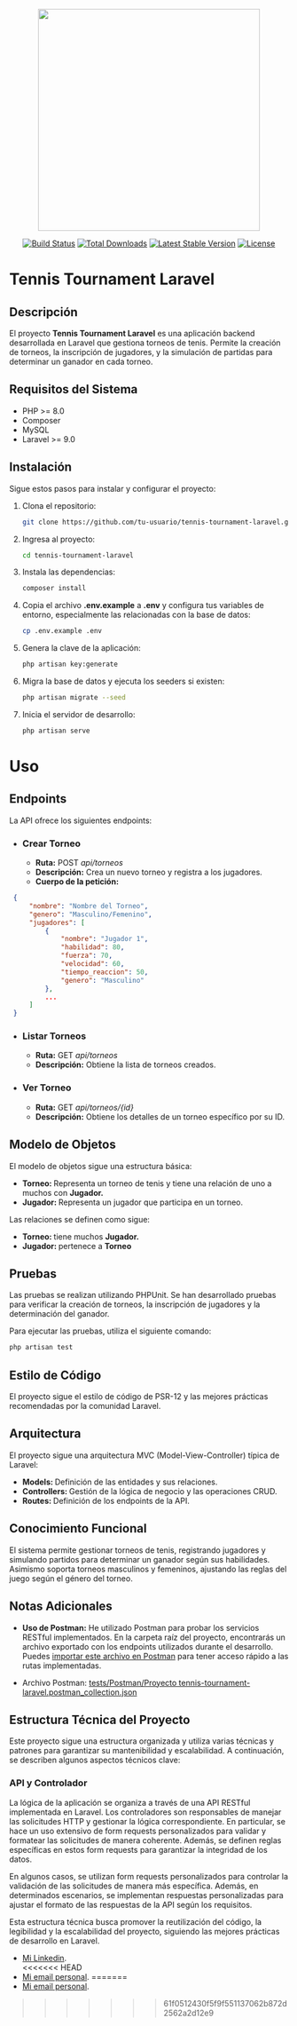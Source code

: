 <p align="center"><a href="https://laravel.com" target="_blank"><img src="https://raw.githubusercontent.com/laravel/art/master/logo-lockup/5%20SVG/2%20CMYK/1%20Full%20Color/laravel-logolockup-cmyk-red.svg" width="400"></a></p>

<p align="center">
<a href="https://travis-ci.org/laravel/framework"><img src="https://travis-ci.org/laravel/framework.svg" alt="Build Status"></a>
<a href="https://packagist.org/packages/laravel/framework"><img src="https://img.shields.io/packagist/dt/laravel/framework" alt="Total Downloads"></a>
<a href="https://packagist.org/packages/laravel/framework"><img src="https://img.shields.io/packagist/v/laravel/framework" alt="Latest Stable Version"></a>
<a href="https://packagist.org/packages/laravel/framework"><img src="https://img.shields.io/packagist/l/laravel/framework" alt="License"></a>
</p>

# Tennis Tournament Laravel

## Descripción

El proyecto **Tennis Tournament Laravel** es una aplicación backend desarrollada en Laravel que gestiona torneos de tenis. Permite la creación de torneos, la inscripción de jugadores, y la simulación de partidas para determinar un ganador en cada torneo.

## Requisitos del Sistema

- PHP >= 8.0
- Composer
- MySQL
- Laravel >= 9.0

## Instalación

Sigue estos pasos para instalar y configurar el proyecto:

1. Clona el repositorio:

   ```bash
   git clone https://github.com/tu-usuario/tennis-tournament-laravel.git
   ```

2. Ingresa al proyecto:

   ```bash
   cd tennis-tournament-laravel
   ```

3. Instala las dependencias:

   ```bash
   composer install
   ```

4. Copia el archivo **.env.example** a **.env** y configura tus variables de entorno, especialmente las relacionadas con la base de datos:

   ```bash
   cp .env.example .env
   ```

5. Genera la clave de la aplicación:

   ```bash
   php artisan key:generate
   ```

6. Migra la base de datos y ejecuta los seeders si existen:

   ```bash
   php artisan migrate --seed
   ```

7. Inicia el servidor de desarrollo:

   ```bash
   php artisan serve
   ```

# Uso

## Endpoints

La API ofrece los siguientes endpoints:

<ul>
  <li><h3>Crear Torneo</h3></li>
  <ul>
      <li><b>Ruta:</b> POST <i>api/torneos</i></li>
      <li><b>Descripción:</b> Crea un nuevo torneo y registra a los jugadores.</li>
      <li><b>Cuerpo de la petición:</b></li>
  </ul>
</ul>

   ```json
    {
        "nombre": "Nombre del Torneo",
        "genero": "Masculino/Femenino",
        "jugadores": [
            {
                "nombre": "Jugador 1",
                "habilidad": 80,
                "fuerza": 70,
                "velocidad": 60,
                "tiempo_reaccion": 50,
                "genero": "Masculino"
            },
            ...
        ]
    }
   ```  

<ul>
  <li><h3>Listar Torneos</h3></li>
  <ul>
      <li><b>Ruta:</b> GET <i>api/torneos</i></li>
      <li><b>Descripción:</b> Obtiene la lista de torneos creados.</li>
  </ul>
</ul>

<ul>
  <li><h3>Ver Torneo</h3></li>
  <ul>
      <li><b>Ruta:</b> GET <i>api/torneos/{id}</i></li>
      <li><b>Descripción:</b> Obtiene los detalles de un torneo específico por su ID.</li>
  </ul>
</ul>

## Modelo de Objetos

El modelo de objetos sigue una estructura básica:

<ul>
  <li><b>Torneo: </b> Representa un torneo de tenis y tiene una relación de uno a muchos con <b>Jugador.</b></li>
  <li><b>Jugador: </b> Representa un jugador que participa en un torneo.</li>
</ul>

Las relaciones se definen como sigue:

<ul>
  <li><b>Torneo: </b> tiene muchos <b>Jugador.</b></li>
  <li><b>Jugador: </b> pertenece a <b>Torneo</b></li>
</ul>

## Pruebas

Las pruebas se realizan utilizando PHPUnit. Se han desarrollado pruebas para verificar la creación de torneos, la inscripción de jugadores y la determinación del ganador.

Para ejecutar las pruebas, utiliza el siguiente comando:

   ```bash
   php artisan test
   ```

## Estilo de Código

El proyecto sigue el estilo de código de PSR-12 y las mejores prácticas recomendadas por la comunidad Laravel.

## Arquitectura

El proyecto sigue una arquitectura MVC (Model-View-Controller) típica de Laravel:

<ul>
  <li><b>Models: </b> Definición de las entidades y sus relaciones.</li>
  <li><b>Controllers: </b> Gestión de la lógica de negocio y las operaciones CRUD.</li>
  <li><b>Routes: </b> Definición de los endpoints de la API.</li>
</ul>

## Conocimiento Funcional

El sistema permite gestionar torneos de tenis, registrando jugadores y simulando partidos para determinar un ganador según sus habilidades. Asimismo soporta torneos masculinos y femeninos, ajustando las reglas del juego según el género del torneo.

## Notas Adicionales

- **Uso de Postman:** He utilizado Postman para probar los servicios RESTful implementados. En la carpeta raíz del proyecto, encontrarás un archivo exportado con los endpoints utilizados durante el desarrollo. Puedes [importar este archivo en Postman](tests/Postman/tennis-tournament-laravel.postman_collection.json) para tener acceso rápido a las rutas implementadas.

- Archivo Postman: [tests/Postman/Proyecto tennis-tournament-laravel.postman_collection.json](tests/Postman/tennis-tournament-laravel.postman_collection.json)

## Estructura Técnica del Proyecto

Este proyecto sigue una estructura organizada y utiliza varias técnicas y patrones para garantizar su mantenibilidad y escalabilidad. A continuación, se describen algunos aspectos técnicos clave:

### API y Controlador

La lógica de la aplicación se organiza a través de una API RESTful implementada en Laravel. Los controladores son responsables de manejar las solicitudes HTTP y gestionar la lógica correspondiente. En particular, se hace un uso extensivo de form requests personalizados para validar y formatear las solicitudes de manera coherente. Además, se definen reglas específicas en estos form requests para garantizar la integridad de los datos. 

En algunos casos, se utilizan form requests personalizados para controlar la validación de las solicitudes de manera más específica. Además, en determinados escenarios, se implementan respuestas personalizadas para ajustar el formato de las respuestas de la API según los requisitos.

Esta estructura técnica busca promover la reutilización del código, la legibilidad y la escalabilidad del proyecto, siguiendo las mejores prácticas de desarrollo en Laravel.

- [Mi Linkedin](https://linkedin.com/in/mariano-de-greef).  
<<<<<<< HEAD
- [Mi email personal](mailto:degreefmariano@gmail.com).
=======
- [Mi email personal](mailto:degreefmariano@gmail.com).
>>>>>>> 61f0512430f5f9f551137062b872d2562a2d12e9
